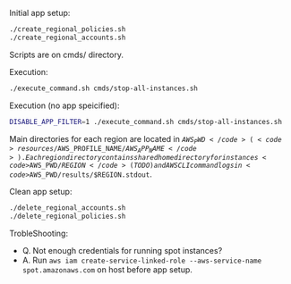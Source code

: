 Initial app setup:
```sh
./create_regional_policies.sh
./create_regional_accounts.sh
```

Scripts are on cmds/ directory.

Execution:
```sh
./execute_command.sh cmds/stop-all-instances.sh
```

Execution (no app speicified):
```sh
DISABLE_APP_FILTER=1 ./execute_command.sh cmds/stop-all-instances.sh
```

Main directories for each region are located in <code>$AWS_PWD</code> (<code>resources/$AWS_PROFILE_NAME/$AWS_APP_NAME</code>).
Each region directory contains shared home directory for instances <code>$AWS_PWD/$REGION</code> (TODO) and AWS CLI command logs in <code>$AWS_PWD/results/$REGION.stdout</code>.

Clean app setup:
```sh
./delete_regional_accounts.sh
./delete_regional_policies.sh
```

TrobleShooting:
* Q. Not enough credentials for running spot instances?
* A. Run <code>aws iam create-service-linked-role --aws-service-name spot.amazonaws.com</code> on host before app setup.
